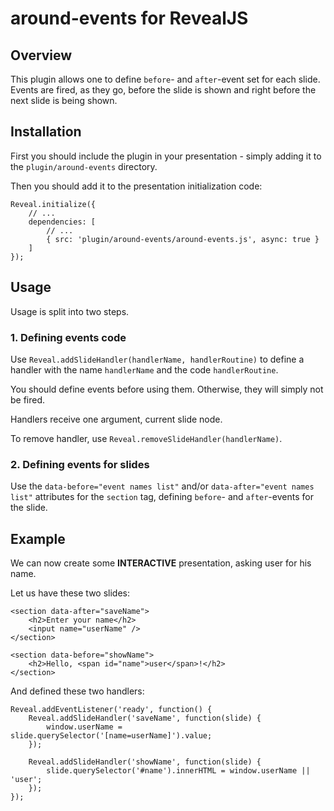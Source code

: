 # around-events for RevealJS

## Overview

This plugin allows one to define `before`- and `after`-event set for each slide. Events are fired, as they go, before the slide is shown and right before the next slide is being shown.

## Installation

First you should include the plugin in your presentation - simply adding it to the `plugin/around-events` directory.

Then you should add it to the presentation initialization code:

    Reveal.initialize({
        // ...
        dependencies: [
            // ...
            { src: 'plugin/around-events/around-events.js', async: true }
        ]
    });

## Usage

Usage is split into two steps.

### 1. Defining events code

Use `Reveal.addSlideHandler(handlerName, handlerRoutine)` to define a handler with the name `handlerName` and the code `handlerRoutine`.

You should define events before using them. Otherwise, they will simply not be fired.

Handlers receive one argument, current slide node.

To remove handler, use `Reveal.removeSlideHandler(handlerName)`.

### 2. Defining events for slides

Use the `data-before="event names list"` and/or `data-after="event names list"` attributes for the `section` tag, defining `before`- and `after`-events for the slide.

## Example

We can now create some **INTERACTIVE** presentation, asking user for his name.

Let us have these two slides:

    <section data-after="saveName">
        <h2>Enter your name</h2>
        <input name="userName" />
    </section>

    <section data-before="showName">
        <h2>Hello, <span id="name">user</span>!</h2>
    </section>

And defined these two handlers:

    Reveal.addEventListener('ready', function() {
        Reveal.addSlideHandler('saveName', function(slide) {
            window.userName = slide.querySelector('[name=userName]').value;
        });

        Reveal.addSlideHandler('showName', function(slide) {
            slide.querySelector('#name').innerHTML = window.userName || 'user';
        });
    });